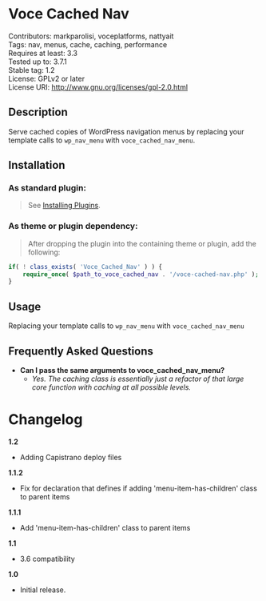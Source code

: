 Voce Cached Nav
==================

Contributors: markparolisi, voceplatforms, nattyait  
Tags: nav, menus, cache, caching, performance  
Requires at least: 3.3  
Tested up to: 3.7.1  
Stable tag: 1.2  
License: GPLv2 or later  
License URI: http://www.gnu.org/licenses/gpl-2.0.html

## Description
Serve cached copies of WordPress navigation menus by replacing your template calls to `wp_nav_menu` with `voce_cached_nav_menu`.

## Installation

### As standard plugin:
> See [Installing Plugins](http://codex.wordpress.org/Managing_Plugins#Installing_Plugins).

### As theme or plugin dependency:
> After dropping the plugin into the containing theme or plugin, add the following:

```php
if( ! class_exists( 'Voce_Cached_Nav' ) ) {
	require_once( $path_to_voce_cached_nav . '/voce-cached-nav.php' );
}
```

## Usage
Replacing your template calls to `wp_nav_menu` with `voce_cached_nav_menu`

## Frequently Asked Questions

* **Can I pass the same arguments to voce_cached_nav_menu?**
	* *Yes. The caching class is essentially just a refactor of that large core function with caching at all possible levels.*

# Changelog
**1.2**  
* Adding Capistrano deploy files

**1.1.2**  
* Fix for declaration that defines if adding 'menu-item-has-children' class to parent items

**1.1.1**  
* Add 'menu-item-has-children' class to parent items

**1.1**  
* 3.6 compatibility

**1.0**  
* Initial release.